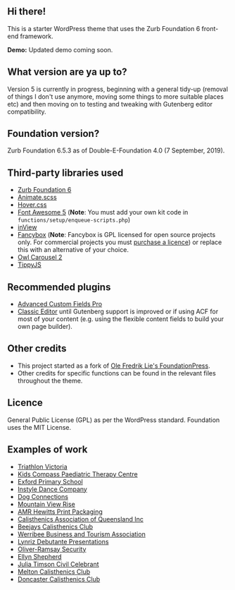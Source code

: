 ## Hi there!

This is a starter WordPress theme that uses the Zurb Foundation 6 front-end framework.

__Demo:__ Updated demo coming soon.

## What version are ya up to?

Version 5 is currently in progress, beginning with a general tidy-up (removal of things I don't use anymore, moving some things to more suitable places etc) and then moving on to testing and tweaking with Gutenberg editor compatibility.

## Foundation version?

Zurb Foundation 6.5.3 as of Double-E-Foundation 4.0 (7 September, 2019).

## Third-party libraries used

* [Zurb Foundation 6](https://foundation.zurb.com)
* [Animate.scss](https://github.com/doubleedesign/Animate.scss)
* [Hover.css](https://github.com/IanLunn/Hover)
* [Font Awesome 5](http://www.fontawesome.com/) (**Note**: You must add your own kit code in `functions/setup/enqueue-scripts.php`)
* [inView](https://github.com/protonet/jquery.inview)
* [Fancybox](http://fancyapps.com/fancybox) (**Note**: Fancybox is GPL licensed for open source projects only. For commercial projects you must [purchase a licence](http://fancyapps.com/fancybox/3/#license)) or replace this with an alternative of your choice.
* [Owl Carousel 2](https://owlcarousel2.github.io/OwlCarousel2/)
* [TippyJS](https://github.com/atomiks/tippyjs)

## Recommended plugins
* [Advanced Custom Fields Pro](https://www.advancedcustomfields.com)
* [Classic Editor](https://en-au.wordpress.org/plugins/classic-editor/) until Gutenberg support is improved or if using ACF for most of your content (e.g. using the flexible content fields to build your own page builder).

## Other credits

* This project started as a fork of [Ole Fredrik Lie's FoundationPress](https://github.com/olefredrik).
* Other credits for specific functions can be found in the relevant files throughout the theme.

## Licence

General Public License (GPL) as per the WordPress standard. Foundation uses the MIT License.

## Examples of work
* [Triathlon Victoria](https://www.triathlonvictoria.org.au)
* [Kids Compass Paediatric Therapy Centre](https://www.kidscompass.com.au)
* [Exford Primary School](http://www.exfordps.vic.edu.au) 
* [Instyle Dance Company](https://www.instyledance.com.au)
* [Dog Connections](https://www.dogconnections.com.au)
* [Mountain View Rise](https://www.mountainviewrise.com.au)
* [AMR Hewitts Print Packaging](https://www.amrhewitts.com.au)
* [Calisthenics Association of Queensland Inc](https://www.calisthenicsqld.com.au)
* [Beejays Calisthenics Club](https://www.beejayscalisthenics.com.au)
* [Werribee Business and Tourism Association](http://www.werribeebusinessandtourism.org.au)
* [Lynriz Debutante Presentations](http://www.lynrizdebs.com.au)
* [Oliver-Ramsay Security](https://www.orsecurity.com.au)
* [Ellyn Shepherd](https://www.ellynshepherd.com.au)
* [Julia Timson Civil Celebrant](https://www.juliatimson.com.au)
* [Melton Calisthenics Club](https://www.meltoncalisthenics.org.au)
* [Doncaster Calisthenics Club](https://www.doncastercalisthenics.org.au)
